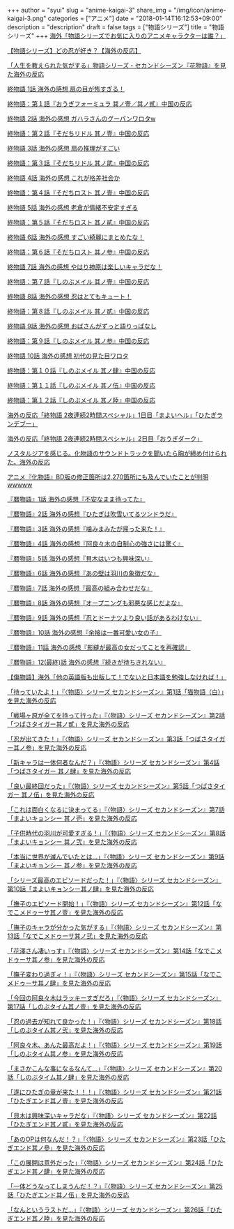 +++
author = "syui"
slug = "anime-kaigai-3"
share_img = "/img/icon/anime-kaigai-3.png"
categories = ["アニメ"]
date = "2018-01-14T16:12:53+09:00"
description = "description"
draft = false
tags = ["物語シリーズ"]
title = "物語シリーズ"
+++
<a href="http://kitsune-news.kilo.jp/anime/1623" rel="nofollow" target="_blank" title="海外「物語シリーズでお気に入りのアニメキャラクターは誰？」">海外「物語シリーズでお気に入りのアニメキャラクターは誰？」</a>

<a href="http://rakurakuhonyaku.blog.fc2.com/blog-entry-14.html" rel="nofollow" target="_blank" title="【物語シリーズ】どの忍が好き？【海外の反応】">【物語シリーズ】どの忍が好き？【海外の反応】</a>

<a href="http://sow.blog.jp/archives/1008999473.html" rel="nofollow" target="_blank" title="「人生を教えられた気がする」物語シリーズ・セカンドシーズン『花物語』を見た海外の反応">「人生を教えられた気がする」物語シリーズ・セカンドシーズン『花物語』を見た海外の反応</a>

<a href="http://don32111.blog.fc2.com/blog-entry-190.html" rel="nofollow" target="_blank" title="終物語 1話 海外の感想 扇の目が怖すぎる！">終物語 1話 海外の感想 扇の目が怖すぎる！</a>


<a href="http://blog.livedoor.jp/tairikuno/archives/725206.html" rel="nofollow" target="_blank" title="終物語：第１話『おうぎフォーミュラ 其ノ壹／其ノ貳』中国の反応">終物語：第１話『おうぎフォーミュラ 其ノ壹／其ノ貳』中国の反応</a>


<a href="http://don32111.blog.fc2.com/blog-entry-191.html" rel="nofollow" target="_blank" title="終物語 2話 海外の感想 ガハラさんのグーパンワロタw">終物語 2話 海外の感想 ガハラさんのグーパンワロタw</a>


<a href="http://blog.livedoor.jp/tairikuno/archives/756449.html" rel="nofollow" target="_blank" title="終物語：第２話『そだちリドル 其ノ壹』中国の反応">終物語：第２話『そだちリドル 其ノ壹』中国の反応</a>


<a href="http://don32111.blog.fc2.com/blog-entry-194.html" rel="nofollow" target="_blank" title="終物語 3話 海外の感想 扇の推理がすごい">終物語 3話 海外の感想 扇の推理がすごい</a>


<a href="http://blog.livedoor.jp/tairikuno/archives/785064.html" rel="nofollow" target="_blank" title="終物語：第３話『そだちリドル 其ノ貮』中国の反応">終物語：第３話『そだちリドル 其ノ貮』中国の反応</a>


<a href="http://don32111.blog.fc2.com/blog-entry-196.html" rel="nofollow" target="_blank" title="終物語 4話 海外の感想 これが格差社会か">終物語 4話 海外の感想 これが格差社会か</a>


<a href="http://blog.livedoor.jp/tairikuno/archives/888050.html" rel="nofollow" target="_blank" title="終物語：第４話『そだちロスト 其ノ壹』中国の反応">終物語：第４話『そだちロスト 其ノ壹』中国の反応</a>


<a href="http://don32111.blog.fc2.com/blog-entry-200.html" rel="nofollow" target="_blank" title="終物語 5話 海外の感想 老倉が情緒不安定すぎる">終物語 5話 海外の感想 老倉が情緒不安定すぎる</a>


<a href="http://blog.livedoor.jp/tairikuno/archives/1080098.html" rel="nofollow" target="_blank" title="終物語：第５話『そだちロスト 其ノ貳』中国の反応">終物語：第５話『そだちロスト 其ノ貳』中国の反応</a>


<a href="http://don32111.blog.fc2.com/blog-entry-203.html" rel="nofollow" target="_blank" title="終物語 6話 海外の感想 すごい綺麗にまとめたな！">終物語 6話 海外の感想 すごい綺麗にまとめたな！</a>


<a href="http://blog.livedoor.jp/tairikuno/archives/1240496.html" rel="nofollow" target="_blank" title="終物語：第６話『そだちロスト 其ノ参』中国の反応">終物語：第６話『そだちロスト 其ノ参』中国の反応</a>


<a href="http://don32111.blog.fc2.com/blog-entry-207.html" rel="nofollow" target="_blank" title="終物語 7話 海外の感想 やはり神原は楽しいキャラだな！">終物語 7話 海外の感想 やはり神原は楽しいキャラだな！</a>


<a href="http://blog.livedoor.jp/tairikuno/archives/1431452.html" rel="nofollow" target="_blank" title="終物語：第７話『しのぶメイル 其ノ壹』中国の反応">終物語：第７話『しのぶメイル 其ノ壹』中国の反応</a>


<a href="http://don32111.blog.fc2.com/blog-entry-210.html" rel="nofollow" target="_blank" title="終物語 8話 海外の感想 忍はとてもキュート！">終物語 8話 海外の感想 忍はとてもキュート！</a>


<a href="http://blog.livedoor.jp/tairikuno/archives/1629502.html" rel="nofollow" target="_blank" title="終物語：第８話『しのぶメイル 其ノ貳』中国の反応">終物語：第８話『しのぶメイル 其ノ貳』中国の反応</a>


<a href="http://don32111.blog.fc2.com/blog-entry-224.html" rel="nofollow" target="_blank" title="終物語 9話 海外の感想 おばさんがずっと語りっぱなし">終物語 9話 海外の感想 おばさんがずっと語りっぱなし</a>


<a href="http://blog.livedoor.jp/tairikuno/archives/1830550.html" rel="nofollow" target="_blank" title="終物語：第９話『しのぶメイル 其ノ参』中国の反応">終物語：第９話『しのぶメイル 其ノ参』中国の反応</a>


<a href="http://don32111.blog.fc2.com/blog-entry-225.html" rel="nofollow" target="_blank" title="終物語 10話 海外の感想 初代の見た目ワロタ">終物語 10話 海外の感想 初代の見た目ワロタ</a>


<a href="http://blog.livedoor.jp/tairikuno/archives/2017136.html" rel="nofollow" target="_blank" title="終物語：第１０話『しのぶメイル 其ノ肆』中国の反応">終物語：第１０話『しのぶメイル 其ノ肆』中国の反応</a>


<a href="http://blog.livedoor.jp/tairikuno/archives/2327994.html" rel="nofollow" target="_blank" title="終物語：第１１話『しのぶメイル 其ノ伍』中国の反応">終物語：第１１話『しのぶメイル 其ノ伍』中国の反応</a>


<a href="http://blog.livedoor.jp/tairikuno/archives/2487202.html" rel="nofollow" target="_blank" title="終物語：第１２話『しのぶメイル 其ノ陸』中国の反応">終物語：第１２話『しのぶメイル 其ノ陸』中国の反応</a>


<a href="http://www.anihon.com/entry/2017/08/13/135303" rel="nofollow" target="_blank" title="海外の反応「終物語 2夜連続2時間スペシャル」1日目「まよいヘル」「ひたぎランデブー」">海外の反応「終物語 2夜連続2時間スペシャル」1日目「まよいヘル」「ひたぎランデブー」</a>


<a href="http://www.anihon.com/entry/2017/08/14/150053" rel="nofollow" target="_blank" title="海外の反応「終物語 2夜連続2時間スペシャル」2日目「おうぎダーク」">海外の反応「終物語 2夜連続2時間スペシャル」2日目「おうぎダーク」</a>


<a href="http://jipangnet.blog.fc2.com/blog-entry-2677.html" rel="nofollow" target="_blank" title="ノスタルジアを感じる。化物語のサウンドトラックを聞いたら胸が締め付けられた。海外の反応">ノスタルジアを感じる。化物語のサウンドトラックを聞いたら胸が締め付けられた。海外の反応</a>


<a href="http://yurukuyaru.com/archives/59580357.html" rel="nofollow" target="_blank" title="アニメ『化物語』BD版の修正箇所は2,270箇所にも及んでいたことが判明wwwww">アニメ『化物語』BD版の修正箇所は2,270箇所にも及んでいたことが判明wwwww</a>


<a href="http://soresore.net/archives/1049651534.html" rel="nofollow" target="_blank" title="『暦物語』1話 海外の感想『不安なまま待ってた』">『暦物語』1話 海外の感想『不安なまま待ってた』</a>


<a href="http://soresore.net/archives/1050110056.html" rel="nofollow" target="_blank" title="『暦物語』2話 海外の感想『ひたぎは吹雪いてるツンドラだ』">『暦物語』2話 海外の感想『ひたぎは吹雪いてるツンドラだ』</a>


<a href="http://soresore.net/archives/1050900751.html" rel="nofollow" target="_blank" title="『暦物語』3話 海外の感想『噛みまみたが帰った来た！』">『暦物語』3話 海外の感想『噛みまみたが帰った来た！』</a>


<a href="http://soresore.net/archives/1051259914.html" rel="nofollow" target="_blank" title="『暦物語』4話 海外の感想『阿良々木の自制心の強さには驚く』">『暦物語』4話 海外の感想『阿良々木の自制心の強さには驚く』</a>


<a href="http://soresore.net/archives/1051744380.html" rel="nofollow" target="_blank" title="『暦物語』5話 海外の感想『貝木はいつも興味深い』">『暦物語』5話 海外の感想『貝木はいつも興味深い』</a>


<a href="http://soresore.net/archives/1052280840.html" rel="nofollow" target="_blank" title=" 『暦物語』6話 海外の感想『あの壁は羽川の象徴だな』"> 『暦物語』6話 海外の感想『あの壁は羽川の象徴だな』</a>


<a href="http://soresore.net/archives/1052736665.html" rel="nofollow" target="_blank" title="『暦物語』7話 海外の感想『最高の組み合わせだな』">『暦物語』7話 海外の感想『最高の組み合わせだな』</a>


<a href="http://soresore.net/archives/1053141579.html" rel="nofollow" target="_blank" title="『暦物語』8話 海外の感想『オープニングも邪悪な感じだよな』">『暦物語』8話 海外の感想『オープニングも邪悪な感じだよな』</a>


<a href="http://soresore.net/archives/1053531066.html" rel="nofollow" target="_blank" title="『暦物語』9話 海外の感想『忍とドーナツより良い話があるわけない』">『暦物語』9話 海外の感想『忍とドーナツより良い話があるわけない』</a>


<a href="http://soresore.net/archives/1054033963.html" rel="nofollow" target="_blank" title="『暦物語』10話 海外の感想『余接は一番可愛い女の子』">『暦物語』10話 海外の感想『余接は一番可愛い女の子』</a>


<a href="http://soresore.net/archives/1054357922.html" rel="nofollow" target="_blank" title="『暦物語』11話 海外の感想『影縫が最高の女だってことを再確認』">『暦物語』11話 海外の感想『影縫が最高の女だってことを再確認』</a>


<a href="http://soresore.net/archives/1054709782.html" rel="nofollow" target="_blank" title="『暦物語』12(最終)話 海外の感想『続きが待ちきれない』">『暦物語』12(最終)話 海外の感想『続きが待ちきれない』</a>


<a href="http://transover.blog.fc2.com/blog-entry-57.html" rel="nofollow" target="_blank" title="【傷物語】海外「他の英語版も出版して！でないと日本語を勉強しなければ！」">【傷物語】海外「他の英語版も出版して！でないと日本語を勉強しなければ！」</a>


<a href="http://asnyaro.blog129.fc2.com/blog-entry-909.html" rel="nofollow" target="_blank" title="「待っていたよ！」『〈物語〉シリーズ セカンドシーズン』第1話「猫物語（白）」を見た海外の反応">「待っていたよ！」『〈物語〉シリーズ セカンドシーズン』第1話「猫物語（白）」を見た海外の反応</a>


<a href="http://asnyaro.blog129.fc2.com/blog-entry-921.html" rel="nofollow" target="_blank" title="「戦場ヶ原が全てを持って行った」『〈物語〉シリーズ セカンドシーズン』第2話「つばさタイガー其ノ貳」を見た海外の反応">「戦場ヶ原が全てを持って行った」『〈物語〉シリーズ セカンドシーズン』第2話「つばさタイガー其ノ貳」を見た海外の反応</a>


<a href="http://asnyaro.blog129.fc2.com/blog-entry-932.html" rel="nofollow" target="_blank" title="「忍が出てきた！」『〈物語〉シリーズ セカンドシーズン』第3話「つばさタイガー其ノ参」を見た海外の反応">「忍が出てきた！」『〈物語〉シリーズ セカンドシーズン』第3話「つばさタイガー其ノ参」を見た海外の反応</a>


<a href="http://asnyaro.blog129.fc2.com/blog-entry-943.html" rel="nofollow" target="_blank" title="「新キャラは一体何者なんだ？」『〈物語〉シリーズ セカンドシーズン』第4話「つばさタイガー 其ノ肆」を見た海外の反応">「新キャラは一体何者なんだ？」『〈物語〉シリーズ セカンドシーズン』第4話「つばさタイガー 其ノ肆」を見た海外の反応</a>


<a href="http://asnyaro.blog129.fc2.com/blog-entry-952.html" rel="nofollow" target="_blank" title="「良い最終回だった」『〈物語〉シリーズ セカンドシーズン』第5話「つばさタイガー 其ノ伍」を見た海外の反応">「良い最終回だった」『〈物語〉シリーズ セカンドシーズン』第5話「つばさタイガー 其ノ伍」を見た海外の反応</a>


<a href="http://asnyaro.blog129.fc2.com/blog-entry-974.html" rel="nofollow" target="_blank" title="「これは面白くなるに決まってる」『〈物語〉シリーズ セカンドシーズン』第7話「まよいキョンシー 其ノ壱」を見た海外の反応">「これは面白くなるに決まってる」『〈物語〉シリーズ セカンドシーズン』第7話「まよいキョンシー 其ノ壱」を見た海外の反応</a>


<a href="http://asnyaro.blog129.fc2.com/blog-entry-985.html" rel="nofollow" target="_blank" title="「子供時代の羽川が可愛すぎる！」『〈物語〉シリーズ セカンドシーズン』第8話「まよいキョンシー 其ノ弐」を見た海外の反応">「子供時代の羽川が可愛すぎる！」『〈物語〉シリーズ セカンドシーズン』第8話「まよいキョンシー 其ノ弐」を見た海外の反応</a>


<a href="http://asnyaro.blog129.fc2.com/blog-entry-996.html" rel="nofollow" target="_blank" title="「本当に世界が滅んでいたとは…」『〈物語〉シリーズ セカンドシーズン』第9話「まよいキョンシー 其ノ参」を見た海外の反応">「本当に世界が滅んでいたとは…」『〈物語〉シリーズ セカンドシーズン』第9話「まよいキョンシー 其ノ参」を見た海外の反応</a>


<a href="http://asnyaro.blog129.fc2.com/blog-entry-1008.html" rel="nofollow" target="_blank" title="「シリーズ最高のエピソードだった！」『〈物語〉シリーズ セカンドシーズン』第10話「まよいキョンシー其ノ肆」を見た海外の反応">「シリーズ最高のエピソードだった！」『〈物語〉シリーズ セカンドシーズン』第10話「まよいキョンシー其ノ肆」を見た海外の反応</a>


<a href="http://asnyaro.blog129.fc2.com/blog-entry-1028.html" rel="nofollow" target="_blank" title="「撫子のエピソード開始！」『〈物語〉シリーズ セカンドシーズン』第12話「なでこメドゥーサ其ノ壹」を見た海外の反応">「撫子のエピソード開始！」『〈物語〉シリーズ セカンドシーズン』第12話「なでこメドゥーサ其ノ壹」を見た海外の反応</a>


<a href="http://asnyaro.blog129.fc2.com/blog-entry-1038.html" rel="nofollow" target="_blank" title="「撫子のキャラが分かった気がする」『〈物語〉シリーズ セカンドシーズン』第13話「なでこメドゥーサ其ノ弐」を見た海外の反応">「撫子のキャラが分かった気がする」『〈物語〉シリーズ セカンドシーズン』第13話「なでこメドゥーサ其ノ弐」を見た海外の反応</a>


<a href="http://asnyaro.blog129.fc2.com/blog-entry-1046.html" rel="nofollow" target="_blank" title="「花澤さん凄いっす」『〈物語〉シリーズ セカンドシーズン』第14話「なでこメドゥーサ其ノ参」を見た海外の反応">「花澤さん凄いっす」『〈物語〉シリーズ セカンドシーズン』第14話「なでこメドゥーサ其ノ参」を見た海外の反応</a>


<a href="http://asnyaro.blog129.fc2.com/blog-entry-1055.html" rel="nofollow" target="_blank" title="「撫子変わり過ぎィ！」『〈物語〉シリーズ セカンドシーズン』第15話「なでこメドゥーサ其ノ肆」を見た海外の反応">「撫子変わり過ぎィ！」『〈物語〉シリーズ セカンドシーズン』第15話「なでこメドゥーサ其ノ肆」を見た海外の反応</a>


<a href="http://asnyaro.blog129.fc2.com/blog-entry-1074.html" rel="nofollow" target="_blank" title="「今回の阿良々木はラッキーすぎだろ」『〈物語〉シリーズ セカンドシーズン』第17話「しのぶタイム其ノ壹」を見た海外の反応">「今回の阿良々木はラッキーすぎだろ」『〈物語〉シリーズ セカンドシーズン』第17話「しのぶタイム其ノ壹」を見た海外の反応</a>


<a href="http://asnyaro.blog129.fc2.com/blog-entry-1083.html" rel="nofollow" target="_blank" title="「忍の過去が知れて良かった！」『〈物語〉シリーズ セカンドシーズン』第18話「しのぶタイム其ノ弐」を見た海外の反応">「忍の過去が知れて良かった！」『〈物語〉シリーズ セカンドシーズン』第18話「しのぶタイム其ノ弐」を見た海外の反応</a>


<a href="http://asnyaro.blog129.fc2.com/blog-entry-1092.html" rel="nofollow" target="_blank" title="「阿良々木、あんた最高だよ！」『〈物語〉シリーズ セカンドシーズン』第19話「しのぶタイム其ノ参」を見た海外の反応">「阿良々木、あんた最高だよ！」『〈物語〉シリーズ セカンドシーズン』第19話「しのぶタイム其ノ参」を見た海外の反応</a>


<a href="http://asnyaro.blog129.fc2.com/blog-entry-1101.html" rel="nofollow" target="_blank" title="「まさかこんな事になるなんて…」『〈物語〉シリーズ セカンドシーズン』第20話「しのぶタイム其ノ肆」を見た海外の反応">「まさかこんな事になるなんて…」『〈物語〉シリーズ セカンドシーズン』第20話「しのぶタイム其ノ肆」を見た海外の反応</a>


<a href="http://sow.blog.jp/archives/1198747.html" rel="nofollow" target="_blank" title="「遂にひたぎの章が来た！！！」『〈物語〉シリーズ セカンドシーズン』第21話「ひたぎエンド其ノ壹」を見た海外の反応">「遂にひたぎの章が来た！！！」『〈物語〉シリーズ セカンドシーズン』第21話「ひたぎエンド其ノ壹」を見た海外の反応</a>


<a href="http://sow.blog.jp/archives/1454499.html" rel="nofollow" target="_blank" title="「貝木は興味深いキャラだな」『〈物語〉シリーズ セカンドシーズン』第22話「ひたぎエンド其ノ貳」を見た海外の反応">「貝木は興味深いキャラだな」『〈物語〉シリーズ セカンドシーズン』第22話「ひたぎエンド其ノ貳」を見た海外の反応</a>


<a href="http://sow.blog.jp/archives/1596258.html" rel="nofollow" target="_blank" title="「あのOPは何なんだ！？」『〈物語〉シリーズ セカンドシーズン』第23話「ひたぎエンド其ノ參」を見た海外の反応">「あのOPは何なんだ！？」『〈物語〉シリーズ セカンドシーズン』第23話「ひたぎエンド其ノ參」を見た海外の反応</a>


<a href="http://sow.blog.jp/archives/1715317.html" rel="nofollow" target="_blank" title="「この展開は意外だった」『〈物語〉シリーズ セカンドシーズン』第24話「ひたぎエンド其ノ肆」を見た海外の反応">「この展開は意外だった」『〈物語〉シリーズ セカンドシーズン』第24話「ひたぎエンド其ノ肆」を見た海外の反応</a>


<a href="http://sow.blog.jp/archives/1888902.html" rel="nofollow" target="_blank" title="「一体どうなってしまうんだ！？」『〈物語〉シリーズ セカンドシーズン』第25話「ひたぎエンド其ノ伍」を見た海外の反応">「一体どうなってしまうんだ！？」『〈物語〉シリーズ セカンドシーズン』第25話「ひたぎエンド其ノ伍」を見た海外の反応</a>


<a href="http://sow.blog.jp/archives/2033415.html" rel="nofollow" target="_blank" title="「なんというラストだ…」『〈物語〉シリーズ セカンドシーズン』第26話「ひたぎエンド其ノ陸」を見た海外の反応">「なんというラストだ…」『〈物語〉シリーズ セカンドシーズン』第26話「ひたぎエンド其ノ陸」を見た海外の反応</a>

